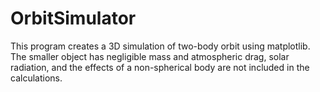# OrbitSimulator

This program creates a 3D simulation of two-body orbit using matplotlib. The smaller object has negligible mass 
and atmospheric drag, solar radiation, and the effects of a non-spherical body are not included in the calculations.
